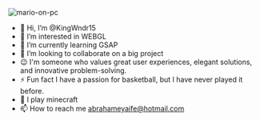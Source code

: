 ![mario-on-pc](https://github.com/KingWndr15/KingWndr15/assets/105435860/3ee0358d-a54d-4b02-8950-71acc2be14d9)
- 👋 Hi, I’m @KingWndr15
- 👀 I’m interested in WEBGL
- 🌱 I’m currently learning GSAP
- 💞️ I’m looking to collaborate on a big project
- 😉 I'm someone who values great user experiences, elegant solutions,
 and innovative problem-solving.
- ⚡ Fun fact I have a passion for basketball, but I have never played it before.
- 🤖 I play minecraft
- 📫 How to reach me abrahameyaife@hotmail.com
